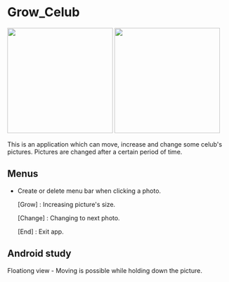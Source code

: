 # Grow_Celub

<img src="https://user-images.githubusercontent.com/24932849/29924876-71e25d06-8e99-11e7-82e2-9dbddc0135b1.png" width=240 />
<img src="https://user-images.githubusercontent.com/24932849/29924886-764fbd8e-8e99-11e7-9be8-61b53523f66b.png" width=240 />

This is an application which can move, increase and change some celub's pictures. 
Pictures are changed after a certain period of time. 

## Menus

* Create or delete menu bar when clicking a photo.

    [Grow] : Increasing picture's size.

    [Change] : Changing to next photo.

    [End] : Exit app.


## Android study
Floationg view - Moving is possible while holding down the picture. 

